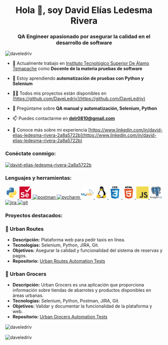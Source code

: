 <h1 align="center">Hola 👋, soy David Elías Ledesma Rivera</h1>
<h3 align="center">QA Engineer apasionado por asegurar la calidad en el desarrollo de software</h3>

<p align="left"> <img src="https://komarev.com/ghpvc/?username=daveledriv&label=Profile%20views&color=0e75b6&style=flat" alt="daveledriv" /> </p>

- 🔭 Actualmente trabajo en [Instituto Tecnológico Superior De Álamo Temapache](https://www.tecalamo.edu.mx) como **Docente de la materia pruebas de software**

- 🌱 Estoy aprendiendo **automatización de pruebas con Python y Selenium**

- 👨‍💻 Todos mis proyectos están disponibles en [https://github.com/DaveLedriv](https://github.com/DaveLedriv)

- 💬 Pregúntame sobre **QA manual y automatización, Selenium, Python**

- 📫 Puedes contactarme en **delr0810@gmail.com**

- 📄 Conoce más sobre mi experiencia [https://www.linkedin.com/in/david-elias-ledesma-rivera-2a8a5722b](https://www.linkedin.com/in/david-elias-ledesma-rivera-2a8a5722b)

<h3 align="left">Conéctate conmigo:</h3>
<p align="left">
<a href="https://linkedin.com/in/david-elias-ledesma-rivera-2a8a5722b" target="blank"><img align="center" src="https://cdn.jsdelivr.net/npm/simple-icons@3.0.1/icons/linkedin.svg" alt="david-elias-ledesma-rivera-2a8a5722b" height="30" width="40" /></a>

</p>

<h3 align="left">Lenguajes y herramientas:</h3>
<p align="left"> 
<a href="https://www.python.org" target="_blank"> <img src="https://raw.githubusercontent.com/devicons/devicon/master/icons/python/python-original.svg" alt="python" width="40" height="40"/> </a>
<a href="https://www.selenium.dev" target="_blank"> <img src="https://raw.githubusercontent.com/devicons/devicon/master/icons/selenium/selenium-original.svg" alt="selenium" width="40" height="40"/> </a>
<a href="https://www.postman.com" target="_blank"> <img src="https://www.vectorlogo.zone/logos/getpostman/getpostman-icon.svg" alt="postman" width="40" height="40"/> </a>
<a href="https://www.jetbrains.com/pycharm/" target="_blank"> <img src="https://resources.jetbrains.com/storage/products/company/brand/logos/PyCharm_icon.png" alt="pycharm" width="40" height="40"/> </a>
<a href="https://www.mysql.com/" target="_blank"> <img src="https://raw.githubusercontent.com/devicons/devicon/master/icons/mysql/mysql-original-wordmark.svg" alt="mysql" width="40" height="40"/> </a>
<a href="https://www.linux.org/" target="_blank"> <img src="https://raw.githubusercontent.com/devicons/devicon/master/icons/linux/linux-original.svg" alt="linux" width="40" height="40"/> </a>
<a href="https://www.w3schools.com/css/" target="_blank"> <img src="https://raw.githubusercontent.com/devicons/devicon/master/icons/css3/css3-original-wordmark.svg" alt="css3" width="40" height="40"/> </a>
<a href="https://www.w3.org/html/" target="_blank"> <img src="https://raw.githubusercontent.com/devicons/devicon/master/icons/html5/html5-original-wordmark.svg" alt="html5" width="40" height="40"/> </a>
<a href="https://developer.mozilla.org/en-US/docs/Web/JavaScript" target="_blank"> <img src="https://raw.githubusercontent.com/devicons/devicon/master/icons/javascript/javascript-original.svg" alt="javascript" width="40" height="40"/> </a>
<a href="https://www.postgresql.org" target="_blank"> <img src="https://raw.githubusercontent.com/devicons/devicon/master/icons/postgresql/postgresql-original-wordmark.svg" alt="postgresql" width="40" height="40"/> </a>
<a href="https://www.jira.com" target="_blank"> <img src="https://cdn.worldvectorlogo.com/logos/jira-1.svg" alt="jira" width="40" height="40"/> </a>
<a href="https://git-scm.com/" target="_blank"> <img src="https://www.vectorlogo.zone/logos/git-scm/git-scm-icon.svg" alt="git" width="40" height="40"/> </a>
</p>

<h3 align="left">Proyectos destacados:</h3>

### 🚕 Urban Routes
- **Descripción:** Plataforma web para pedir taxis en línea.
- **Tecnologías:** Selenium, Python, JIRA, Git.
- **Objetivos:** Asegurar la calidad y funcionalidad del sistema de reservas y pagos.
- **Repositorio:** [Urban Routes Automation Tests](https://github.com/DaveLedriv/Urban-Routes-Automation-Tests)

### 🛒 Urban Grocers
- **Descripción:** Urban Grocers es una aplicación que proporciona información sobre tiendas de abarrotes y productos disponibles en áreas urbanas.
- **Tecnologías:** Selenium, Python, Postman, JIRA, Git.
- **Objetivos:** Validar y documentar la funcionalidad de la plataforma y web.
- **Repositorio:** [Urban Grocers Automation Tests](https://github.com/DaveLedriv/Urban-Grocers-Automation-Tests)

<p><img align="center" src="https://github-readme-stats.vercel.app/api/top-langs?username=daveledriv&show_icons=true&locale=en&layout=compact" alt="daveledriv" /></p>

<p><img align="center" src="https://github-readme-streak-stats.herokuapp.com/?user=daveledriv&" alt="daveledriv" /></p>


